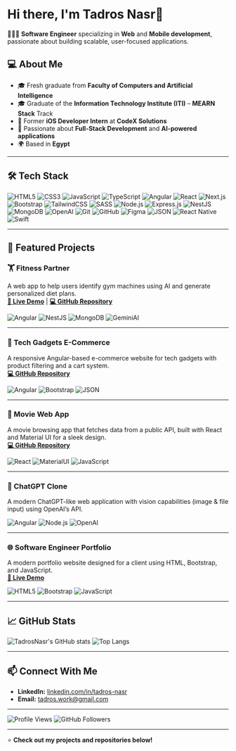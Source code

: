 # Hi there, I'm Tadros Nasr👋
👨🏻‍💻 **Software Engineer** specializing in **Web** and **Mobile development**, passionate about building scalable, user-focused applications.

## 💻 About Me
- 🎓 Fresh graduate from **Faculty of Computers and Artificial Intelligence**  
- 🎓 Graduate of the **Information Technology Institute (ITI)** – **MEARN Stack** Track  
- 💼 Former **iOS Developer Intern** at **CodeX Solutions**  
- 🚀 Passionate about **Full-Stack Development** and **AI-powered applications**  
- 🌍 Based in **Egypt**  

---

## 🛠️ Tech Stack

![HTML5](https://img.shields.io/badge/-HTML5-E34F26?style=flat&logo=html5&logoColor=white)
![CSS3](https://img.shields.io/badge/-CSS3-1572B6?style=flat&logo=css3&logoColor=white)
![JavaScript](https://img.shields.io/badge/-JavaScript-F7DF1E?style=flat&logo=javascript&logoColor=black)
![TypeScript](https://img.shields.io/badge/-TypeScript-3178C6?style=flat&logo=typescript&logoColor=white)
![Angular](https://img.shields.io/badge/-Angular-DD0031?style=flat&logo=angular&logoColor=white)
![React](https://img.shields.io/badge/-React-20232A?style=flat&logo=react&logoColor=61DAFB)
![Next.js](https://img.shields.io/badge/-Next.js-000000?style=flat&logo=nextdotjs&logoColor=white)
![Bootstrap](https://img.shields.io/badge/-Bootstrap-563D7C?style=flat&logo=bootstrap&logoColor=white)
![TailwindCSS](https://img.shields.io/badge/-TailwindCSS-38B2AC?style=flat&logo=tailwind-css&logoColor=white)
![SASS](https://img.shields.io/badge/-SASS-CC6699?style=flat&logo=sass&logoColor=white)
![Node.js](https://img.shields.io/badge/-Node.js-339933?style=flat&logo=node.js&logoColor=white)
![Express.js](https://img.shields.io/badge/-Express.js-000000?style=flat&logo=express&logoColor=white)
![NestJS](https://img.shields.io/badge/-NestJS-E0234E?style=flat&logo=nestjs&logoColor=white)
![MongoDB](https://img.shields.io/badge/-MongoDB-4EA94B?style=flat&logo=mongodb&logoColor=white)
![OpenAI](https://img.shields.io/badge/-OpenAI-412991?style=flat&logo=openai&logoColor=white)
![Git](https://img.shields.io/badge/-Git-F05032?style=flat&logo=git&logoColor=white)
![GitHub](https://img.shields.io/badge/-GitHub-181717?style=flat&logo=github&logoColor=white)
![Figma](https://img.shields.io/badge/-Figma-F24E1E?style=flat&logo=figma&logoColor=white)
![JSON](https://img.shields.io/badge/-JSON-000000?style=flat&logo=json&logoColor=white)
![React Native](https://img.shields.io/badge/-React%20Native-20232A?style=flat&logo=react&logoColor=61DAFB)
![Swift](https://img.shields.io/badge/-Swift-FA7343?style=flat&logo=swift&logoColor=white)

---

## 🚀 Featured Projects

### **🏋️ Fitness Partner**
A web app to help users identify gym machines using AI and generate personalized diet plans.  
[**🔗 Live Demo**](https://fitnesspartner.vercel.app/) | [**💻 GitHub Repository**](https://github.com/Omar9Tarek/Fitness-Partner)  

![Angular](https://img.shields.io/badge/Angular-DD0031?style=for-the-badge&logo=angular&logoColor=white) 
![NestJS](https://img.shields.io/badge/NestJS-E0234E?style=for-the-badge&logo=nestjs&logoColor=white) 
![MongoDB](https://img.shields.io/badge/MongoDB-4EA94B?style=for-the-badge&logo=mongodb&logoColor=white) 
![GeminiAI](https://img.shields.io/badge/AI-000000?style=for-the-badge&logo=google&logoColor=white)

---

### **🛒 Tech Gadgets E-Commerce**
A responsive Angular-based e-commerce website for tech gadgets with product filtering and a cart system.  
[**💻 GitHub Repository**](https://github.com/RadwaMansour1/angular-project) 

![Angular](https://img.shields.io/badge/Angular-DD0031?style=for-the-badge&logo=angular&logoColor=white) 
![Bootstrap](https://img.shields.io/badge/Bootstrap-563D7C?style=for-the-badge&logo=bootstrap&logoColor=white) 
![JSON](https://img.shields.io/badge/JSON-000000?style=for-the-badge&logo=json&logoColor=white)

---

### **🎥 Movie Web App**
A movie browsing app that fetches data from a public API, built with React and Material UI for a sleek design.  
[**💻 GitHub Repository**](https://github.com/TadrosNasr/Movies-React-App)  

![React](https://img.shields.io/badge/React-20232A?style=for-the-badge&logo=react&logoColor=61DAFB) 
![MaterialUI](https://img.shields.io/badge/MUI-007FFF?style=for-the-badge&logo=mui&logoColor=white) 
![JavaScript](https://img.shields.io/badge/JavaScript-F7DF1E?style=for-the-badge&logo=javascript&logoColor=black)

---

### **🤖 ChatGPT Clone**
A modern ChatGPT-like web application with vision capabilities (image & file input) using OpenAI’s API. 

![Angular](https://img.shields.io/badge/Angular-DD0031?style=for-the-badge&logo=angular&logoColor=white) 
![Node.js](https://img.shields.io/badge/Node.js-339933?style=for-the-badge&logo=node.js&logoColor=white) 
![OpenAI](https://img.shields.io/badge/OpenAI-412991?style=for-the-badge&logo=openai&logoColor=white)

---

### **🌐 Software Engineer Portfolio**
A modern portfolio website designed for a client using HTML, Bootstrap, and JavaScript.  
[**🔗 Live Demo**](https://www.menaxmaged.me/)

![HTML5](https://img.shields.io/badge/HTML5-E34F26?style=for-the-badge&logo=html5&logoColor=white) 
![Bootstrap](https://img.shields.io/badge/Bootstrap-563D7C?style=for-the-badge&logo=bootstrap&logoColor=white) 
![JavaScript](https://img.shields.io/badge/JavaScript-F7DF1E?style=for-the-badge&logo=javascript&logoColor=black)


---

## 📈 GitHub Stats
![TadrosNasr's GitHub stats](https://github-readme-stats.vercel.app/api?username=TadrosNasr&show_icons=true&theme=radical)
![Top Langs](https://github-readme-stats.vercel.app/api/top-langs/?username=TadrosNasr&layout=compact&theme=radical)

---

## 📫 Connect With Me
- **LinkedIn:** [linkedin.com/in/tadros-nasr](https://linkedin.com/in/tadros-nasr)  
- **Email:** tadros.work@gmail.com  

---

![Profile Views](https://komarev.com/ghpvc/?username=TadrosNasr&color=blue)
![GitHub Followers](https://img.shields.io/github/followers/TadrosNasr?label=Follow&style=social)

---

⭐ **Check out my projects and repositories below!**

